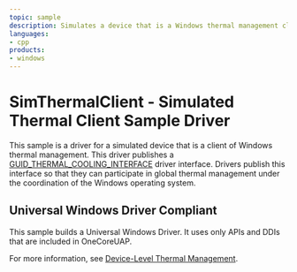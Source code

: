 ```yaml
---
topic: sample
description: Simulates a device that is a Windows thermal management client.
languages:
- cpp
products:
- windows
---
```


<!---
    name: SimThermalClient - Simulated Thermal Client Sample Driver
    platform: KMDF
    language: cpp
    category: Thermal Power
    description: Simulates a device that is a Windows thermal management client.
    samplefwlink: http://go.microsoft.com/fwlink/p/?LinkId=617992
--->

# SimThermalClient - Simulated Thermal Client Sample Driver

This sample is a driver for a simulated device that is a client of Windows thermal management. This driver publishes a [GUID\_THERMAL\_COOLING\_INTERFACE](http://msdn.microsoft.com/en-us/library/windows/hardware/hh698265) driver interface. Drivers publish this interface so that they can participate in global thermal management under the coordination of the Windows operating system.

## Universal Windows Driver Compliant

This sample builds a Universal Windows Driver. It uses only APIs and DDIs that are included in OneCoreUAP.

For more information, see [Device-Level Thermal Management](http://msdn.microsoft.com/en-us/library/windows/hardware/hh698236).